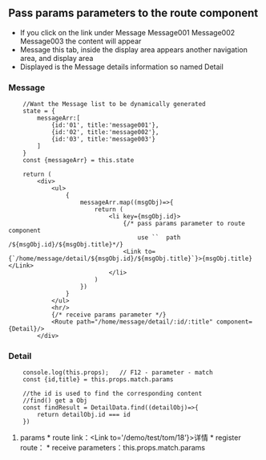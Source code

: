 ## Pass params parameters to the route component
* If you click on the link under Message Message001 Message002 Message003 the content will appear
* Message this tab, inside the display area appears another navigation area, and display area
* Displayed is the Message details information so named Detail

### Message
        //Want the Message list to be dynamically generated
        state = {
            messageArr:[
                {id:'01', title:'message001'},
                {id:'02', title:'message002'},
                {id:'03', title:'message003'}
            ]
        }
        const {messageArr} = this.state

		return (
			<div>
				<ul>
					{   
						messageArr.map((msgObj)=>{
							return (
								<li key={msgObj.id}>
									{/* pass params parameter to route component
                                        use ``  path /${msgObj.id}/${msgObj.title}*/}
									<Link to={`/home/message/detail/${msgObj.id}/${msgObj.title}`}>{msgObj.title}</Link>
								</li>
							)
						})
					}
				</ul>
				<hr/>
				{/* receive params parameter */}
				<Route path="/home/message/detail/:id/:title" component={Detail}/>
			</div>
        
### Detail
        console.log(this.props);   // F12 - parameter - match
		const {id,title} = this.props.match.params

    	//the id is used to find the corresponding content
        //find() get a Obj
        const findResult = DetailData.find((detailObj)=>{
			return detailObj.id === id
		})

  1. params
	* route link：<Link to='/demo/test/tom/18'}>详情</Link>
	* register route：<Route path="/demo/test/:name/:age" component={Test}/>
	* receive parameters：this.props.match.params